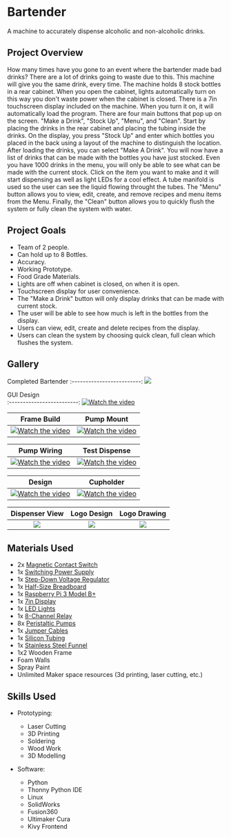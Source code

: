 # Bartender
A machine to accurately dispense alcoholic and non-alcoholic drinks.

## Project Overview

How many times have you gone to an event where the bartender made bad drinks? There are a lot of drinks going to waste due to this. This machine will give you the same drink, every time. The machine holds 8 stock bottles in a rear cabinet. When you open the cabinet, lights automatically turn on this way you don't waste power when the cabinet is closed. There is a 7in touchscreen display included on the machine. When you turn it on, it will automatically load the program. There are four main buttons that pop up on the screen. "Make a Drink", "Stock Up", "Menu", and "Clean". Start by placing the drinks in the rear cabinet and placing the tubing inside the drinks. On the display, you press "Stock Up" and enter which bottles you placed in the back using a layout of the machine to distinguish the location. After loading the drinks, you can select "Make A Drink". You will now have a list of drinks that can be made with the bottles you have just stocked. Even you have 1000 drinks in the menu, you will only be able to see what can be made with the current stock. Click on the item you want to make and it will start dispensing as well as light LEDs for a cool effect. A tube manifold is used so the user can see the liquid flowing throught the tubes. The "Menu" button allows you to view, edit, create, and remove recipes and menu items from the Menu. Finally, the "Clean" button allows you to quickly flush the system or fully clean the system with water.

## Project Goals

* Team of 2 people.
* Can hold up to 8 Bottles.
* Accuracy.
* Working Prototype.
* Food Grade Materials.
* Lights are off when cabinet is closed, on when it is open.
* Touchscreen display for user convenience.
* The "Make a Drink" button will only display drinks that can be made with current stock.
* The user will be able to see how much is left in the bottles from the display.
* Users can view, edit, create and delete recipes from the display.
* Users can clean the system by choosing quick clean, full clean which flushes the system.

## Gallery

Completed Bartender
:-------------------------:
![](https://github.com/dannyjanani/home/blob/master/src/pages/ProjectPages/Media/Bartender/bartender.jpg)

GUI Design               
:-------------------------:
[![Watch the video](https://github.com/dannyjanani/home/blob/master/src/components/Projects%20Page/Images/Display-Thumbnail.png)](https://vimeo.com/460357795)

Frame Build                | Pump Mount               
:-------------------------:|:-------------------------:
[![Watch the video](https://github.com/dannyjanani/home/blob/master/src/components/Projects%20Page/Images/Frame-Build-Thumbnail)](https://vimeo.com/460352991) | [![Watch the video](https://github.com/dannyjanani/home/blob/master/src/components/Projects%20Page/Images/Pump-Mount-Thumbnail)](https://vimeo.com/460353003)

Pump Wiring                | Test Dispense               
:-------------------------:|:-------------------------:
[![Watch the video](https://github.com/dannyjanani/home/blob/master/src/components/Projects%20Page/Images/Pump-Wiring-Thumbnail)](https://vimeo.com/460353040) | [![Watch the video](https://github.com/dannyjanani/home/blob/master/src/components/Projects%20Page/Images/Test-Dispense-Thumbnail)](https://vimeo.com/460353052)

Design                     | Cupholder              
:-------------------------:|:-------------------------:
[![Watch the video](https://github.com/dannyjanani/home/blob/master/src/components/Projects%20Page/Images/Design-Thumbnail)](https://vimeo.com/460357766) | [![Watch the video](https://github.com/dannyjanani/home/blob/master/src/components/Projects%20Page/Images/Cupholder-Thumbnail)](https://vimeo.com/460357890)

Dispenser View             | Logo Design               |  Logo Drawing
:-------------------------:|:-------------------------:|:-------------------------:
![](https://github.com/dannyjanani/home/blob/master/src/pages/ProjectPages/Media/Bartender/dispenser-view.jpg)  | ![](https://github.com/dannyjanani/home/blob/master/src/pages/ProjectPages/Media/Bartender/LogoDesign.png)  |  ![](https://github.com/dannyjanani/home/blob/master/src/pages/ProjectPages/Media/Bartender/logo-handdrawing.png)

## Materials Used

* 2x [Magnetic Contact Switch](https://www.amazon.com/Gufastore-Surface-Magnetic-Security-Adhesive/dp/B07F314V3Z/ref=sr_1_5?keywords=gufastore&qid=1571533230&sr=8-5)
* 1x [Switching Power Supply](https://www.amazon.com/gp/product/B00GFIHE0U/ref=ppx_yo_dt_b_search_asin_title?ie=UTF8&psc=1)
* 1x [Step-Down Voltage Regulator](https://www.amazon.com/gp/product/B078XQ5MWR/ref=ppx_yo_dt_b_asin_title_o09_s00?ie=UTF8&psc=1)
* 1x [Half-Size Breadboard](https://www.adafruit.com/product/64)
* 1x [Raspberry Pi 3 Model B+](https://www.adafruit.com/product/3775)
* 1x [7in Display](https://www.amazon.com/gp/product/B0153R2A9I/ref=ppx_yo_dt_b_asin_title_o00_s00?ie=UTF8&psc=1)
* 1x [LED Lights](https://www.amazon.com/gp/product/B0718XZ8GG/ref=ppx_yo_dt_b_asin_title_o04_s00?ie=UTF8&psc=1)
* 1x [8-Channel Relay](https://www.amazon.com/gp/product/B00KTELP3I/ref=ppx_yo_dt_b_asin_title_o06_s03?ie=UTF8&psc=1)
* 8x [Peristaltic Pumps](https://www.ebay.com/itm/Peristaltic-dosing-Pump-Tygon-LFL-6mm-ID-tube-and-can-deliver-500ml-min-DC12V/161666772861?ssPageName=STRK%3AMEBIDX%3AIT&_trksid=p2057872.m2749.l2649)
* 1x [Jumper Cables](https://www.adafruit.com/product/759)
* 1x [Silicon Tubing](https://www.amazon.com/gp/product/B01IB9FI2Q/ref=ppx_yo_dt_b_asin_title_o05_s00?ie=UTF8&psc=1)
* 1x [Stainless Steel Funnel](https://www.amazon.com/gp/product/B01NH53RBH/ref=ppx_yo_dt_b_asin_title_o05_s00?ie=UTF8&psc=1)
* 1x2 Wooden Frame
* Foam Walls
* Spray Paint
* Unlimited Maker space resources (3d printing, laser cutting, etc.)

## Skills Used

* Prototyping:
  * Laser Cutting
  * 3D Printing
  * Soldering
  * Wood Work
  * 3D Modelling

* Software:
  * Python
  * Thonny Python IDE
  * Linux
  * SolidWorks
  * Fusion360
  * Ultimaker Cura
  * Kivy Frontend
